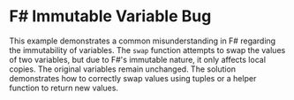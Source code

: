 # F# Immutable Variable Bug
This example demonstrates a common misunderstanding in F# regarding the immutability of variables. The `swap` function attempts to swap the values of two variables, but due to F#'s immutable nature, it only affects local copies. The original variables remain unchanged.  The solution demonstrates how to correctly swap values using tuples or a helper function to return new values.